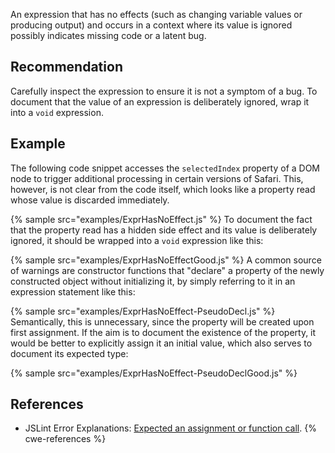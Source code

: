 An expression that has no effects (such as changing variable values or producing output) and occurs in a context where its value is ignored possibly indicates missing code or a latent bug.


## Recommendation
Carefully inspect the expression to ensure it is not a symptom of a bug. To document that the value of an expression is deliberately ignored, wrap it into a `void` expression.


## Example
The following code snippet accesses the `selectedIndex` property of a DOM node to trigger additional processing in certain versions of Safari. This, however, is not clear from the code itself, which looks like a property read whose value is discarded immediately.

{% sample src="examples/ExprHasNoEffect.js" %}
To document the fact that the property read has a hidden side effect and its value is deliberately ignored, it should be wrapped into a `void` expression like this:

{% sample src="examples/ExprHasNoEffectGood.js" %}
A common source of warnings are constructor functions that "declare" a property of the newly constructed object without initializing it, by simply referring to it in an expression statement like this:

{% sample src="examples/ExprHasNoEffect-PseudoDecl.js" %}
Semantically, this is unnecessary, since the property will be created upon first assignment. If the aim is to document the existence of the property, it would be better to explicitly assign it an initial value, which also serves to document its expected type:

{% sample src="examples/ExprHasNoEffect-PseudoDeclGood.js" %}

## References
* JSLint Error Explanations: [Expected an assignment or function call](http://jslinterrors.com/expected-an-assignment-or-function-call).
{% cwe-references %}
